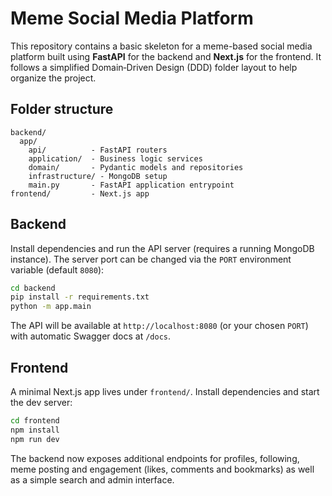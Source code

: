 # Meme Social Media Platform

This repository contains a basic skeleton for a meme-based social media platform built using **FastAPI** for the backend and **Next.js** for the frontend. It follows a simplified Domain‑Driven Design (DDD) folder layout to help organize the project.

## Folder structure
```
backend/
  app/
    api/          - FastAPI routers
    application/  - Business logic services
    domain/       - Pydantic models and repositories
    infrastructure/ - MongoDB setup
    main.py       - FastAPI application entrypoint
frontend/         - Next.js app
```

## Backend
Install dependencies and run the API server (requires a running MongoDB instance). The server port can be changed via the `PORT` environment variable (default `8080`):
```bash
cd backend
pip install -r requirements.txt
python -m app.main
```
The API will be available at `http://localhost:8080` (or your chosen `PORT`) with automatic Swagger docs at `/docs`.

## Frontend
A minimal Next.js app lives under `frontend/`. Install dependencies and start the dev server:
```bash
cd frontend
npm install
npm run dev
```

The backend now exposes additional endpoints for profiles, following, meme posting and engagement (likes, comments and bookmarks) as well as a simple search and admin interface.
